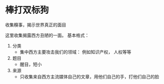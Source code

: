 # 棒打双标狗
收集糗事，揭示世界真正的面目

这里收集揭露西方丑陋的一面。
基本格式：
1. 分类
   - 集中西方主要攻击我们的领域： 例如知识产权， 人权等等
2. 题目
   - 醒目，短小
3. 来源
   - 只收集来自西方主流媒体自己的文章，用他们自己的手，打他们自己的脸
